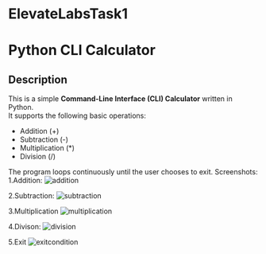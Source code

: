 # ElevateLabsTask1
# Python CLI Calculator

## Description
This is a simple **Command-Line Interface (CLI) Calculator** written in Python.  
It supports the following basic operations:
- Addition (+)
- Subtraction (-)
- Multiplication (*)
- Division (/)

The program loops continuously until the user chooses to exit.
Screenshots:
1.Addition:
![addition](https://github.com/user-attachments/assets/544c5fb4-b2c5-41fa-9604-3affd8649c41)

2.Subtraction:
![subtraction](https://github.com/user-attachments/assets/3659f7e7-a593-4a23-9e01-63c1d7e1e3b4)

3.Multiplication
 ![multiplication](https://github.com/user-attachments/assets/2610c126-0e28-41e1-a49e-7f1dcc72c5be)

4.Divison:
 ![division](https://github.com/user-attachments/assets/b7f2bebd-61d6-49a2-84e5-91201f686955)

5.Exit 
  ![exitcondition](https://github.com/user-attachments/assets/e4d293cc-e52c-4841-a62f-5b882003af64)



